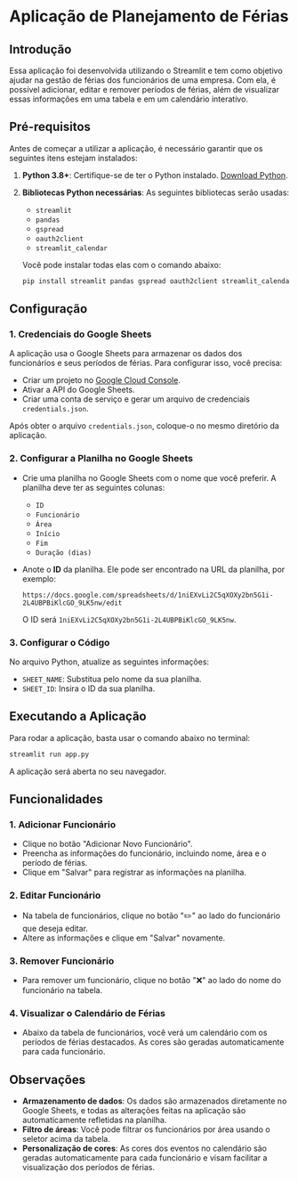 # Aplicação de Planejamento de Férias

## Introdução

Essa aplicação foi desenvolvida utilizando o Streamlit e tem como objetivo ajudar na gestão de férias dos funcionários de uma empresa. Com ela, é possível adicionar, editar e remover períodos de férias, além de visualizar essas informações em uma tabela e em um calendário interativo.

## Pré-requisitos

Antes de começar a utilizar a aplicação, é necessário garantir que os seguintes itens estejam instalados:

1. **Python 3.8+**: Certifique-se de ter o Python instalado. [Download Python](https://www.python.org/downloads/).
2. **Bibliotecas Python necessárias**: As seguintes bibliotecas serão usadas:
   - `streamlit`
   - `pandas`
   - `gspread`
   - `oauth2client`
   - `streamlit_calendar`
   
   Você pode instalar todas elas com o comando abaixo:
   ```bash
   pip install streamlit pandas gspread oauth2client streamlit_calendar
   ```

## Configuração

### 1. Credenciais do Google Sheets

A aplicação usa o Google Sheets para armazenar os dados dos funcionários e seus períodos de férias. Para configurar isso, você precisa:

- Criar um projeto no [Google Cloud Console](https://console.cloud.google.com/).
- Ativar a API do Google Sheets.
- Criar uma conta de serviço e gerar um arquivo de credenciais `credentials.json`.

Após obter o arquivo `credentials.json`, coloque-o no mesmo diretório da aplicação.

### 2. Configurar a Planilha no Google Sheets

- Crie uma planilha no Google Sheets com o nome que você preferir. A planilha deve ter as seguintes colunas:
  - `ID`
  - `Funcionário`
  - `Área`
  - `Início`
  - `Fim`
  - `Duração (dias)`
  
- Anote o **ID** da planilha. Ele pode ser encontrado na URL da planilha, por exemplo: 
  ```
  https://docs.google.com/spreadsheets/d/1niEXvLi2C5qXOXy2bn5G1i-2L4UBPBiKlcGO_9LK5nw/edit
  ```
  O ID será `1niEXvLi2C5qXOXy2bn5G1i-2L4UBPBiKlcGO_9LK5nw`.

### 3. Configurar o Código

No arquivo Python, atualize as seguintes informações:

- `SHEET_NAME`: Substitua pelo nome da sua planilha.
- `SHEET_ID`: Insira o ID da sua planilha.

## Executando a Aplicação

Para rodar a aplicação, basta usar o comando abaixo no terminal:

```bash
streamlit run app.py
```

A aplicação será aberta no seu navegador.

## Funcionalidades

### 1. Adicionar Funcionário

- Clique no botão "Adicionar Novo Funcionário".
- Preencha as informações do funcionário, incluindo nome, área e o período de férias.
- Clique em "Salvar" para registrar as informações na planilha.

### 2. Editar Funcionário

- Na tabela de funcionários, clique no botão "✏️" ao lado do funcionário que deseja editar.
- Altere as informações e clique em "Salvar" novamente.

### 3. Remover Funcionário

- Para remover um funcionário, clique no botão "❌" ao lado do nome do funcionário na tabela.

### 4. Visualizar o Calendário de Férias

- Abaixo da tabela de funcionários, você verá um calendário com os períodos de férias destacados. As cores são geradas automaticamente para cada funcionário.

## Observações

- **Armazenamento de dados**: Os dados são armazenados diretamente no Google Sheets, e todas as alterações feitas na aplicação são automaticamente refletidas na planilha.
- **Filtro de áreas**: Você pode filtrar os funcionários por área usando o seletor acima da tabela.
- **Personalização de cores**: As cores dos eventos no calendário são geradas automaticamente para cada funcionário e visam facilitar a visualização dos períodos de férias.
